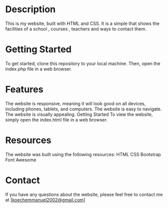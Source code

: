 # Description
This is my website, built with HTML and CSS. It is a simple that shows the facilities of a school , courses , teachers and ways to contact them.

# Getting Started
To get started, clone this repository to your local machine. Then, open the index.php file in a web browser.

# Features
The website is responsive, meaning it will look good on all devices, including phones, tablets, and computers.
The website is easy to navigate.
The website is visually appealing.
Getting Started
To view the website, simply open the index.html file in a web browser.

# Resources
The website was built using the following resources:
HTML
CSS
Bootstrap
Font Awesome

# Contact
If you have any questions about the website, please feel free to contact me at [koechemmanuel2002@gmail.com]

